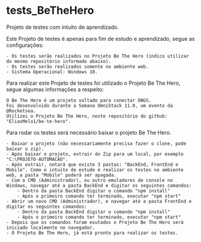 # tests_BeTheHero
Projeto de testes com intuito de aprendizado.

Este Projeto de testes é apenas para fim de estudo e aprendizado, segue as configurações:
	
	- Os testes serão realizados no Projeto Be The Hero (indico utilizar do mesmo repositório informado abaixo).
	- Os testes serão realizados somente no ambiente web.
	- Sistema Operacional: Windows 10.




Para realizar este Projeto de testes foi utilizado o Projeto Be The Hero, segue algumas informações a respeito:
	
	O Be The Hero é um projeto voltado para conectar ONGS. 
	Foi desenvolvido durante a Semana OmniStack 11.0, um evento da @Rocketsea.
	Utilizei o Projeto Be The Hero, neste repositório do github: "EliasMelo1/be-te-hero".


Para rodar os testes será necessário baixar o projeto Be The Hero.
	
	- Baixar o projeto (não necessariamente precisa fazer o clone, pode baixar o zip).
	- Após baixar o projeto, extrair do Zip para um local, por exemplo "C:\PROJETO-AUTOMACAO".
	- Após extrair, notará que existe 3 pastas: "BackEnd, FrontEnd e Mobile". Como o intuito do estudo é realizar os testes no ambiente web, a pasta "Mobile" poderá ser apagada.
	- Com o CMD (Administrador), ou outro emuladores de console no Windows, navegar até a pasta BackEnd e digitar os seguintes comandos:
		- Dentro da pasta BackEnd digitar o comando "npm install"
		- Após o primeiro comando ter terminado, executar "npm start" 
	- Abrir um novo CMD (Administrador), e navegar até a pasta FrontEnd e digitar os seguintes comandos:
		- Dentro da pasta BackEnd digitar o comando "npm install"
		- Após o primeiro comando ter terminado, executar "npm start" 
	- Depois que os comandos foram exutados o Projeto Be The Hero será iniciado localmente no navegador.
	- O Projeto Be The Hero, já está pronto para realizar os testes. 